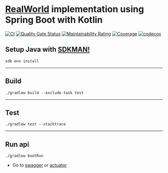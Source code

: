 # [RealWorld](https://github.com/gothinkster/realworld) implementation using Spring Boot with Kotlin
[![CI](https://github.com/brunohenriquepj/spring-boot-kotlin-realworld/actions/workflows/ci-action.yml/badge.svg)](https://github.com/brunohenriquepj/spring-boot-kotlin-realworld/actions/workflows/ci-action.yml)
[![Quality Gate Status](https://sonarcloud.io/api/project_badges/measure?project=brunohenriquepj_spring-boot-kotlin-realworld&metric=alert_status)](https://sonarcloud.io/dashboard?id=brunohenriquepj_spring-boot-kotlin-realworld)
[![Maintainability Rating](https://sonarcloud.io/api/project_badges/measure?project=brunohenriquepj_spring-boot-kotlin-realworld&metric=sqale_rating)](https://sonarcloud.io/dashboard?id=brunohenriquepj_spring-boot-kotlin-realworld)
[![Coverage](https://sonarcloud.io/api/project_badges/measure?project=brunohenriquepj_spring-boot-kotlin-realworld&metric=coverage)](https://sonarcloud.io/dashboard?id=brunohenriquepj_spring-boot-kotlin-realworld)
[![codecov](https://codecov.io/gh/brunohenriquepj/spring-boot-kotlin-realworld/branch/main/graph/badge.svg?token=C1VU2VM563)](https://codecov.io/gh/brunohenriquepj/spring-boot-kotlin-realworld)

## Setup Java with [SDKMAN!](https://github.com/sdkman/sdkman-cli)

```shell
sdk env install
```

---
## Build

```shell
./gradlew build --exclude-task test 
```

---
## Test

```shell
./gradlew test --stacktrace
```

---
## Run api

```shel
./gradlew bootRun
```

- Go to [swagger](http://localhost:8080/swagger-ui/index.html) or [actuator](http://localhost:8081/actuator)

